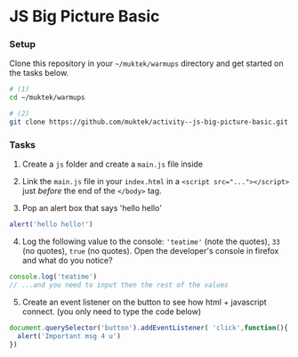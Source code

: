 # JS Big Picture Basic

### Setup

Clone this repository in your `~/muktek/warmups` directory and get started on the tasks below.

```sh
# (1)
cd ~/muktek/warmups

# (2)
git clone https://github.com/muktek/activity--js-big-picture-basic.git

```


### Tasks

1. Create a `js` folder and create a `main.js` file inside

2. Link the `main.js` file in your `index.html` in a `<script src="..."></script>` just _before_ the end of the `</body>` tag.

3. Pop an alert box that says 'hello hello'
  ```js
  alert('hello hello!')
  ```

4. Log the following value to the console: `'teatime'` (note the quotes), `33` (no quotes), `true` (no quotes). Open the developer's console in firefox and what do you notice?

  ```js
  console.log('teatime')
  // ...and you need to input then the rest of the values
  ```

5. Create an event listener on the button to see how html + javascript connect. (you only need to type the code below)

  ```js
  document.querySelector('button').addEventListener( 'click',function(){
    alert('Important msg 4 u')  
  })
  ```
